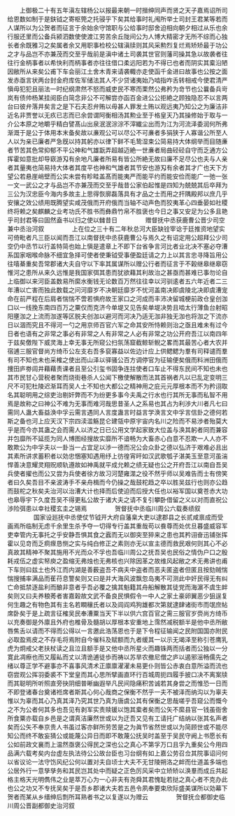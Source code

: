 <!-- { "loadSidebar": true } -->
　　上御极二十有五年滇左辖杨公以报最来朝一时搢绅同声而贤之天子嘉焉诏所司给恩数如制于是鈇钺之寄枢筦之托骎乎下矣其给事时礼闱所举士司封王君某等若而人谋所以为公贺者而征言于余始余守馆职与公给事时邸舍迫相向朝夕相过从乐也余行服还里而公备兵颍泗数使使渡江劳苦余丘陇间公为人博大精密才无所不综而心独长者余既雅习之矣属者余又用职事检校公辖滇牍则其风采勲烈复烂焉矫矫最于功公之才与品岂不亦兼茂而交至乎哉前是滇中诸土司袭其世官则藩司操其急以故袭者往往行金柄事者以希快利而柄事者亦往往借口柔远阳若为不得已也者而阴实其槖沿陋因敝所从来矣公甫下车会丽江土舍木青来请袭輙亦走使函千金进曰故事也公按之面发赤亟言状两台封金府库佐军储法其人不少贷诸夷始乃啮指咋舌转相戒今使君清严愼毋犯犯且丽法一时纪纲肃然不怒而威吏民不寒而栗然公弗矜为竒节也公曩备兵岢岚有债帅杨某挂阅臣白简念非公不可解尝亦函百金进公公拒絶之顾独隐忍不以言两台曰彼弁落井矣言之是下石夫忍弁贿以毋甚人罪发土贿以观远夷乃知公之为廉洁非近名非贾誉以无疚已志而已余尝谓阿衡相汤其勲业至于格皇天乃其操修始于取与一介公本原之地皭乎精白譬髙山出泉泯泯淙淙不滓纎尘出而为江为河流泽委润何所弗渐溉于是公于体用本末备矣故以亷观公可以尽公不可亷者多狷狭于人寡谐公所至人人以为亲已廉者严急旣以持其躬亦以律下鲜不毛鸷湿束公简易持大体纲举而目随亷者节苦其色常抑郁不平公神和气雄翫弄超越迈絶一世亷者局曲硁硁自守而乏通方公挥霍如意批却导窽游刄有余地凡廉者所易有皆公所絶无故曰廉不足尽公也夫与人亲者其量夷也简易持大体者其度平也神和气雄者其节安也游刄有余者其才广也天下方望公若悬崖峭壁而公实未尝有畛畦盖髙而能夷严而能平约而能安俭而能广一弛一张一文一武公之才与品岂不亦兼茂而交至乎哉昔公家伯起惟是四知为兢兢其后卒拜为三公为汉忠臣今海内多故主上思得恢廓磊落具有才品之士而用之扞隅殿邦以庶几乎安攘之效公绩用既腾望实咸茂俄而开府俄而当轴不动声色而狡夷革心四垂晏如社稷终将赖之矣麒麟之业考功氏不胜书而彝鼎竹帛不胜褒也今日之事又安足为公多且艳乎司封君等曰固然盍书以归之使以雠昔日
　　
　　赠督抚中丞获鹿曹公晋少司空兼中丞治河叙
　　
　　上在位之三十有二年秋总河大臣缺铨宰谂于廷推资地望实可倚毗者凡三臣以闻而吾江以南督抚中丞获鹿曹公与焉久之有诏定用公超拜公少司空仍中丞节以行盖特简也始上愼是遣章上不即下台省争言河比者业北决不塞必夺漕系国家咽喉命脉不细宜急择可使者使秉钺受事便盈廷请之力上以其言忠寻降旨用公往嘻綦重矣吾常郡诸大夫自守以下率其属谋所以赠公行者而征言于不榖继皋继皋窃惟河之患所从来久远惟是我国家弭其患而犹欲藉其利故治之甚亟而甚难已事勿论自上临御以来河臣盖数易所縻水衡钱无论数百万然往往幸以河驯逺者五六年近者二三年漕以亡害而独此数载之问河靡岁不决朝廷靡岁不忧河盖南决即虞陵北决即虞漕宠命在前严程在后肩者惴惴不啻若惧府故王家口之河成而丰沛决留城梗前政仓皇创泇口以一线挽东南四百万之粟仅而克济今单堤又见告矣单堤决势且啮太行薄鱼台射昭阳壅泇之上流而泇遂等区脱夫创泇以避河而河决乃适无泇非独无泇也将泇之下流亦日以涸而究且不得河一勺之用京师百官六军之命其安所恃赖则治之亟且难未有过今日者也语有之非常之事必有非常之人有非常之人必有非常之功公开府吾江以南四年于兹矣儌陛下威灵海上幸无事无所窥公扫氛荡窟截鲸斩鲵之畧而其最苦心者大农并宿逋三服官督尚方绮币公左支右吾多裒寡益以佐边计应上供鳃鳃为羣有司释谴而羣有司不知也未也采榷之使出而山泽以驿骚公百方调停官为征输便矣俄而料洲田俄而捜田庐劵闾井藉藉责课者且至公引玺书固争连拄使者口车止不得东民间不知也未也其市民甘心营税者聚而烧街巷杀人公闻下檄使解散而法其首祸者凡以已乱定变明三尺不可犯杜陵迟渐耳而吴人士不知也大都公之精神用之庇元元厚根本而不为矜诩取名其聪明用之综吏治剔奸弊而不为纷更多事今夫禹之行水也行其所无事而私智不用焉是故称之曰神公不难为无事而难河哉思昔圣人之系易也其占为利渉大川者凡七曰需同人蛊大畜益涣中孚云需言遇同人言度蛊言时益言学涣言文中孚言信卦之德何若斯之备也河上应天汉下宗四渎滥觞昆仑建瓴中原宇宙内名川之险而不易渉者殆莫大乎是而今亦其蛊之会而需人以济之日已公用文学起家致大位盖与涣其躬者同而兼容并包靡所不延揽为同人博图经搜故实靡所不谙畅为大畜赤心白意不忍欺一人人亦不敢欺公为中孚夫以一卦当一占宜足以渉一德而况公会众卦之德以弘济于艰难必且出其素所讲求蓄积者以効忠悃塞知遇用纾上彷徨宵旰如汉武歌瓠子湛美玉至意河虽湍悍善决意耀灵翔贶顺轨遵故如神禹就平成允赖之绩无疑也公之开府吾江以南自吾吴兵使者擢也而公又尝为兵使者徐方故习河楚雍澨之役不然乎师以吴难告而士有傍笑者曰久矣吾目不亲波涛手不亲舟楫而今仍操之哉鼓柁趋之卒以胜吴兹行也则亦公趋而鼓柁之秋矣夫治河以治漕大计也择而后使迫而后授大任也以裕军国以奠苍赤大功也皋辱宇下久度吾吴不得更私公故于诸大夫之请不复引攀卧借留之义以对而直祝公渉险弭患以幸社稷玄圭之锡焉
　　
　　贺督抚中丞临川周公六载奏绩叙
　　
　　国家设廵抚中丞使仗节钺开大府自藩臬大吏以逮郡县之长贰咸禀成而受画焉所临制无虑千余里生杀予夺一切得专行盖其重哉苟以飬尊而处优旦暮盛威容军吏幸管内无事托之乎安静吾惧其食之蠧而无以御突至猝来之患也其矜诩奋迅铺张挥霍以见竒而乏痌瘝恳恻之实与纯白修正之素则亦无以宣主德而救民艰何则其心不必真故其精神不聚其施用不光而众不孚也吾临川周公之抚吾吴也民俗之情伪户口之殷耗戎伍之虚实帑庾之盈缩无弗烛也无弗核也兴除因革之故维风起敝之术无弗讲也甫下车则曰兹土也外江而内湖是善薮盗吾不病夫中盗者而恶夫匿盗者但匿且按劾贼惴惴搜捕率满品而萑苻息警矣则又曰是并大海风波飘忽岛夷不可测此中奸民得无有纠亡命抵禁逐盐利而酿非意者乎吾必覆之擒其魁籍其舟船解散其徒党而海濵不虞生衅矣则又曰夫养稂莠者害嘉榖故文武不备良民惧假令一中人之家土豪卵翼恶少狙逞复何生趣之有物色其有主名若瞷穰氏者以及闾阎鸡狗雄都次第就逮肆诸街市而氓庶帖席卧矣于是上疏言征榷吴民奉漕粟当天下半以供六宫百官之需三服官岁赍尚方绮币以充奏御是外廪且外府也椎骨及髓胡以厚根本安重地上霈然减税额半是他中丞所敝唇焦舌以请而不得而公得以一言邀此浩荡恩也于是下令程征输闻之民附国国亦附民必取盈焉皮之不存毛将焉附自今催科及赋额而九者缓其一以示无竭泽至称引苍鹰乳虎为炯戒父老扶杖读之且泣且额手是又他中丞所星火而趣铢两而括者而公独以一分寛此凋瘵也而又履畆而丈以清诡逋徒歩而祷以苏旱农撤尼僧之庐以遏邪滛畅儒先之绪以尊正学不避事亦不喜事风清术正廪廪濯濯未易更仆则皆公赤衷白意所溢而流也窃尝观公挥羽委裘不下堂皇而其心思所擘画直环行百城周扼四履手披口决不离案牍而其聪明所听照直旁抉阴细普晰幽遐举凡民间隐痛积苦诚若其身尝之而惟恐一日而不即登诸春台奠诸袵席者斯其心何心哉商之保衡不然乎一夫不被泽而纳沟以为辜夫惟以为辜而其心乃真其泽乃究其世乃真为唐虞公其有保衡之思哉嗟乎吾窥公而慨今之不为公者何其多也吾见有剥军实责赎锾以饱其槖者矣而公矢不縻县官一钱虽衙舍所食粟亦载自乡邑是之谓真洁廉然世或以为迂吾又见有工请托广结纳以张其名声者矣而公矢不奉京贵人书虽过客亦鲜所劳苦是之为眞节省然世或以为简顾世或不能尽知公而终不敢妄猜公或能蔑公异日而即不敢蔑公抚吴时盖至于吴民守阙上书愿长有公如前政文襄而上温然亟褒公得民之深也公之真心不第孚万口且孚九重矣公今用四品满六载考矣内台虚左执法待公公故台臣也习台纲有如上嘉公劳召佥其院事诏问何以省议论一法守饬风纪公何以置对夫自顷士大夫不无甘陵朔洛之衅而仕道盖多端也公居外行一意孳孳务和其民岂其处中而疑之正色厉风采中立矫矫以涣羣而成丘共起格主格天光明儁伟之业是萃万心为一心非夫有尧舜其君愧耻若挞之真心者不克办此也公之功又不专抚吴矣于是吾乡郡诸大夫若五邑令夙奉要束欣际盛美谋所以効幕下贺者而某从乡缙绅后剽所耳熟者书之以复遂以为赠云
　　
　　贺督抚佥都御史临川周公晋副都御史治河叙
　　
